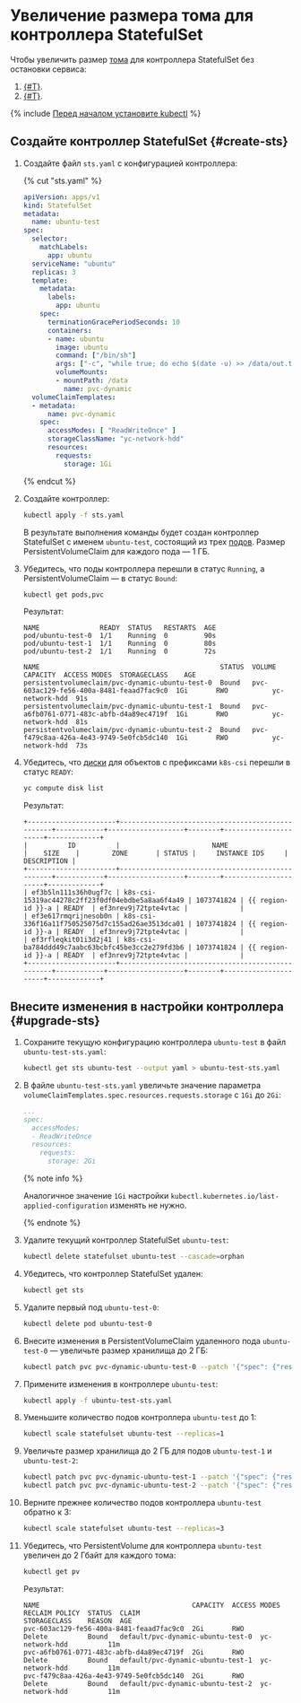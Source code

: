 # Увеличение размера тома для контроллера StatefulSet

Чтобы увеличить размер [тома](../../concepts/volume.md) для контроллера StatefulSet без остановки сервиса:
1. [{#T}](#create-sts).
1. [{#T}](#upgrade-sts).

{% include [Перед началом установите kubectl](../../../_includes/managed-kubernetes/kubectl-before-you-begin.md) %}

## Создайте контроллер StatefulSet {#create-sts}

1. Создайте файл `sts.yaml` с конфигурацией контроллера:

   {% cut "sts.yaml" %}

   
   ```yaml
   apiVersion: apps/v1
   kind: StatefulSet
   metadata:
     name: ubuntu-test
   spec:
     selector:
       matchLabels:
         app: ubuntu
     serviceName: "ubuntu"
     replicas: 3
     template:
       metadata:
         labels:
           app: ubuntu
       spec:
         terminationGracePeriodSeconds: 10
         containers:
         - name: ubuntu
           image: ubuntu
           command: ["/bin/sh"]
           args: ["-c", "while true; do echo $(date -u) >> /data/out.txt; sleep 5; done"]
           volumeMounts:
           - mountPath: /data
             name: pvc-dynamic
     volumeClaimTemplates:
     - metadata:
         name: pvc-dynamic
       spec:
         accessModes: [ "ReadWriteOnce" ]
         storageClassName: "yc-network-hdd"
         resources:
           requests:
             storage: 1Gi
   ```



   {% endcut %}

1. Создайте контроллер:

   ```bash
   kubectl apply -f sts.yaml
   ```

   В результате выполнения команды будет создан контроллер StatefulSet с именем `ubuntu-test`, состоящий из трех [подов](../../concepts/index.md#pod). Размер PersistentVolumeClaim для каждого пода — 1 ГБ.
1. Убедитесь, что поды контроллера перешли в статус `Running`, а PersistentVolumeClaim — в статус `Bound`:

   ```bash
   kubectl get pods,pvc
   ```

   Результат:

   
   ```text
   NAME               READY  STATUS   RESTARTS  AGE
   pod/ubuntu-test-0  1/1    Running  0         90s
   pod/ubuntu-test-1  1/1    Running  0         80s
   pod/ubuntu-test-2  1/1    Running  0         72s

   NAME                                             STATUS  VOLUME                                    CAPACITY  ACCESS MODES  STORAGECLASS    AGE
   persistentvolumeclaim/pvc-dynamic-ubuntu-test-0  Bound   pvc-603ac129-fe56-400a-8481-feaad7fac9c0  1Gi       RWO           yc-network-hdd  91s
   persistentvolumeclaim/pvc-dynamic-ubuntu-test-1  Bound   pvc-a6fb0761-0771-483c-abfb-d4a89ec4719f  1Gi       RWO           yc-network-hdd  81s
   persistentvolumeclaim/pvc-dynamic-ubuntu-test-2  Bound   pvc-f479c8aa-426a-4e43-9749-5e0fcb5dc140  1Gi       RWO           yc-network-hdd  73s
   ```



1. Убедитесь, что [диски](../../../compute/concepts/disk.md) для объектов с префиксами `k8s-csi` перешли в статус `READY`:

   ```bash
   yc compute disk list
   ```

   Результат:

   
   ```text
   +----------------------+--------------------------------------------------+------------+-------------------+--------+----------------------+-------------+
   |          ID          |                       NAME                       |    SIZE    |        ZONE       | STATUS |     INSTANCE IDS     | DESCRIPTION |
   +----------------------+--------------------------------------------------+------------+-------------------+--------+----------------------+-------------+
   | ef3b5ln111s36h0ugf7c | k8s-csi-15319ac44278c2ff23f0df04ebdbe5a8aa6f4a49 | 1073741824 | {{ region-id }}-a | READY  | ef3nrev9j72tpte4vtac |             |
   | ef3e617rmqrijnesob0n | k8s-csi-336f16a11f750525075d7c155ad26ae3513dca01 | 1073741824 | {{ region-id }}-a | READY  | ef3nrev9j72tpte4vtac |             |
   | ef3rfleqkit01i3d2j41 | k8s-csi-ba784ddd49c7aabc63bcbfc45be3cc2e279fd3b6 | 1073741824 | {{ region-id }}-a | READY  | ef3nrev9j72tpte4vtac |             |
   +----------------------+--------------------------------------------------+------------+-------------------+--------+----------------------+-------------+
   ```


## Внесите изменения в настройки контроллера {#upgrade-sts}

1. Сохраните текущую конфигурацию контроллера `ubuntu-test` в файл `ubuntu-test-sts.yaml`:

   ```bash
   kubectl get sts ubuntu-test --output yaml > ubuntu-test-sts.yaml
   ```

1. В файле `ubuntu-test-sts.yaml` увеличьте значение параметра `volumeClaimTemplates.spec.resources.requests.storage` с `1Gi` до `2Gi`:

   ```yaml
   ...
   spec:
     accessModes:
     - ReadWriteOnce
     resources:
       requests:
         storage: 2Gi
   ```

   {% note info %}

   Аналогичное значение `1Gi` настройки `kubectl.kubernetes.io/last-applied-configuration` изменять не нужно.

   {% endnote %}

1. Удалите текущий контроллер StatefulSet `ubuntu-test`:

   ```bash
   kubectl delete statefulset ubuntu-test --cascade=orphan
   ```

1. Убедитесь, что контроллер StatefulSet удален:

   ```bash
   kubectl get sts
   ```

1. Удалите первый под `ubuntu-test-0`:

   ```bash
   kubectl delete pod ubuntu-test-0
   ```

1. Внесите изменения в PersistentVolumeClaim удаленного пода `ubuntu-test-0` — увеличьте размер хранилища до 2 ГБ:

   ```bash
   kubectl patch pvc pvc-dynamic-ubuntu-test-0 --patch '{"spec": {"resources": {"requests": {"storage": "2Gi"}}}}'
   ```

1. Примените изменения в контроллере `ubuntu-test`:

   ```bash
   kubectl apply -f ubuntu-test-sts.yaml
   ```

1. Уменьшите количество подов контроллера `ubuntu-test` до 1:

   ```bash
   kubectl scale statefulset ubuntu-test --replicas=1
   ```

1. Увеличьте размер хранилища до 2 ГБ для подов `ubuntu-test-1` и `ubuntu-test-2`:

   ```bash
   kubectl patch pvc pvc-dynamic-ubuntu-test-1 --patch '{"spec": {"resources": {"requests": {"storage": "2Gi"}}}}' && \
   kubectl patch pvc pvc-dynamic-ubuntu-test-2 --patch '{"spec": {"resources": {"requests": {"storage": "2Gi"}}}}'
   ```

1. Верните прежнее количество подов контроллера `ubuntu-test` обратно к 3:

   ```bash
   kubectl scale statefulset ubuntu-test --replicas=3
   ```

1. Убедитесь, что PersistentVolume для контроллера `ubuntu-test` увеличен до 2 Гбайт для каждого тома:

   ```bash
   kubectl get pv
   ```

   Результат:

   
   ```text
   NAME                                      CAPACITY  ACCESS MODES  RECLAIM POLICY  STATUS  CLAIM                              STORAGECLASS    REASON  AGE
   pvc-603ac129-fe56-400a-8481-feaad7fac9c0  2Gi       RWO           Delete          Bound   default/pvc-dynamic-ubuntu-test-0  yc-network-hdd          11m
   pvc-a6fb0761-0771-483c-abfb-d4a89ec4719f  2Gi       RWO           Delete          Bound   default/pvc-dynamic-ubuntu-test-1  yc-network-hdd          11m
   pvc-f479c8aa-426a-4e43-9749-5e0fcb5dc140  2Gi       RWO           Delete          Bound   default/pvc-dynamic-ubuntu-test-2  yc-network-hdd          11m
   ```
